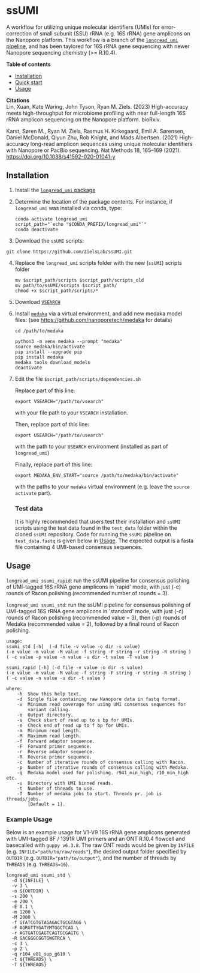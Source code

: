 # ssUMI

A workflow for utilizing unique molecular identifiers (UMIs) for error-correction of small subunit (SSU) rRNA (e.g. 16S rRNA) gene amplicons on the Nanopore platform. This workflow is a branch of the [`longread_umi` pipeline](https://github.com/SorenKarst/longread_umi), and has been taylored for 16S rRNA gene sequencing with newer Nanopore sequencing chemistry (>= R.10.4).

**Table of contents**
- [Installation](#installation)
- [Quick start](#quick-start)
- [Usage](#usage)

**Citations**  
Lin, Xuan, Kate Waring, John Tyson, Ryan M. Ziels. (2023) High-accuracy meets high-throughput for microbiome profiling with near full-length 16S rRNA amplicon sequencing on the Nanopore platform. bioRxiv. 


Karst, Søren M., Ryan M. Ziels, Rasmus H. Kirkegaard, Emil A. Sørensen, Daniel McDonald, Qiyun Zhu, Rob Knight, and Mads Albertsen. (2021) High-accuracy long-read amplicon sequences using unique molecular identifiers with Nanopore or PacBio sequencing. Nat Methods 18, 165–169 (2021). https://doi.org/10.1038/s41592-020-01041-y

## Installation
1. Install the [`longread_umi` package](https://github.com/SorenKarst/longread_umi)

2. Determine the location of the package contents. For instance, if `longread_umi` was installed via conda, type: 
   ```
   conda activate longread_umi
   script_path="`echo "$CONDA_PREFIX/longread_umi"`"
   conda deactivate
   ``` 

2. Download the `ssUMI` scripts: 

`git clone https://github.com/ZielsLab/ssUMI.git`

4. Replace the `longread_umi` scripts folder with the new (`ssUMI`) scripts folder
    ```
    mv $script_path/scripts $script_path/scripts_old
    mv path/to/ssUMI/scripts $script_path/
    chmod +x $script_path/scripts/*
    ```
5. Download [`VSEARCH`](https://github.com/torognes/vsearch)


7. Install [`medaka`](https://github.com/nanoporetech/medaka) via a virtual environment, and add new medaka model files:
(see https://github.com/nanoporetech/medaka for details) 

   ```
   cd /path/to/medaka
   
   python3 -m venv medaka --prompt "medaka"
   source medaka/bin/activate
   pip install --upgrade pip
   pip install medaka
   medaka tools download_models
   deactivate
   ```
   
9. Edit the file `$script_path/scripts/dependencies.sh`
   
   Replace part of this line:
   ```
   export VSEARCH="/path/to/vsearch"
   ```
   with your file path to your `VSEARCH` installation.

   
   Then, replace part of this line:
   ```
   export USEARCH="/path/to/usearch"
   ```
   with the path to your `USEARCH` environment (installed as part of `longread_umi`)
   
   
   Finally, replace part of this line:
   ```
   export MEDAKA_ENV_START="source /path/to/medaka/bin/activate"
   ```
   with the paths to your `medaka` virtual environment (e.g. leave the `source activate` part).
   
    ### Test data
    It is highly recommended that users test their installation and `ssUMI` scripts using the test data found in the `test_data` folder within the cloned `ssUMI` repository. Code for running the `ssUMI` pipeline on `test_data.fastq` is given below in [Usage](#usage). The expected output is a fasta file containing 4 UMI-based consensus sequences. 
    
 
 ## Usage

`longread_umi ssumi_rapid`: run the ssUMI pipeline for consensus polishing of UMI-tagged 16S rRNA gene amplicons in 'rapid' mode, with just (-c) rounds of Racon polishing (recommended number of rounds = 3).

`longread_umi ssumi_std`: run the ssUMI pipeline for consensus polishing of UMI-tagged 16S rRNA gene amplicons in 'standard' mode, with just (-c) rounds of Racon polishing (recommended value = 3), then (-p) rounds of Medaka (recommended value = 2), followed by a final round of Racon polishing.
</code>
```   
usage: 
ssumi_std [-h]  (-d file -v value -o dir -s value) 
(-e value -m value -M value -f string -F string -r string -R string )
( -c value -p value -n value -u dir -t value -T value ) 

ssumi_rapid [-h] (-d file -v value -o dir -s value) 
(-e value -m value -M value -f string -F string -r string -R string )
( -c value -n value -u dir -t value )

where:
    -h  Show this help text.
    -d  Single file containing raw Nanopore data in fastq format.
    -v  Minimum read coverage for using UMI consensus sequences for 
        variant calling.
    -o  Output directory.
    -s  Check start of read up to s bp for UMIs.
    -e  Check end of read up to f bp for UMIs.
    -m  Minimum read length.
    -M  Maximum read length.
    -f  Forward adaptor sequence. 
    -F  Forward primer sequence.
    -r  Reverse adaptor sequence.
    -R  Reverse primer sequence.
    -c  Number of iterative rounds of consensus calling with Racon.
    -p  Number of iterative rounds of consensus calling with Medaka.
    -q  Medaka model used for polishing. r941_min_high, r10_min_high etc.
    -u  Directory with UMI binned reads.
    -t  Number of threads to use.
    -T  Number of medaka jobs to start. Threads pr. job is threads/jobs.
        [Default = 1].
```
### Example Usage
Below is an example usage for V1-V9 16S rRNA gene amplicons generated with UMI-tagged 8F / 1391R UMI primers and an ONT R.10.4 flowcell and basecalled with `guppy v6.3.8`. The raw ONT reads would be given by `INFILE` (e.g. `INFILE="path/to/raw/reads"`), the desired output folder specified by `OUTDIR` (e.g. `OUTDIR="path/to/output"`), and the number of threads by `THREADS` (e.g. `THREADS=16`). 

```
longread_umi ssumi_std \
  -d ${INFILE} \
  -v 3 \
  -o ${OUTDIR} \
  -s 200 \
  -e 200 \
  -E 0.1 \
  -m 1200 \
  -M 2000 \
  -f GTATCGTGTAGAGACTGCGTAGG \
  -F AGRGTTYGATYMTGGCTCAG \
  -r AGTGATCGAGTCAGTGCGAGTG \
  -R GACGGGCGGTGWGTRCA \
  -c 3 \
  -p 2 \
  -q r104_e81_sup_g610 \
  -t ${THREADS} \
  -T ${THREADS}
```


